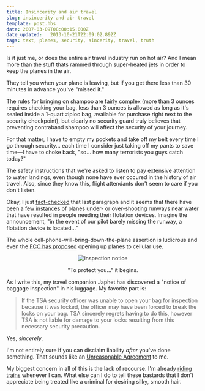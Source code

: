 ```yaml
---
title: Insincerity and air travel
slug: insincerity-and-air-travel
template: post.hbs
date: 2007-03-09T08:00:15.000Z
date_updated:   2013-10-21T22:09:02.892Z
tags: text, planes, security, sincerity, travel, truth
---
```


Is it just me, or does the entire air travel industry run on hot air? And I mean more than the stuff thats rammed through super-heated jets in order to keep the planes in the air.<!--more-->

They tell you when your plane is leaving, but if you get there less than 30 minutes in advance you've "missed it."

The rules for bringing on shampoo are <a href="http://www.tsa.gov/press/happenings/9-25_updated_passenger_guidance.shtm" title="TSA.gov">fairly complex</a> (more than 3 ounces requires checking your bag, less than 3 ounces is allowed as long as it's sealed inside a 1-quart ziploc bag, available for purchase right next to the security checkpoint), but clearly no security guard truly believes that preventing contraband shampoo will affect the security of your journey.

For that matter, I have to empty my pockets and take off my belt every time I go through security... each time I consider just taking off my pants to save time&mdash;I have to choke back, "so... how many terrorists you guys catch today?"

The safety instructions that we're asked to listen to pay extensive attention to water landings, even though none have ever occured in the history of air travel. Also, since they know this, flight attendants don't seem to care if you don't listen.

Okay, I just <a href="http://en.wikipedia.org/wiki/Ditching" title="Ditching on Wikipedia">fact-checked</a> that last paragraph and it seems that there have been a <a href="http://www.bootsnall.com/guides/05-06/surviving-a-water-landing-with-a-seat-cushion.html" title="'Surviving a water landing' on BootsNAll">few instances</a> of planes under- or over-shooting runways near water that have resulted in people needing their flotation devices. Imagine the announcement, "in the event of our pilot barely missing the runway, a flotation device is located..."

The whole cell-phone-will-bring-down-the-plane assertion is ludicrous and even the <a href="http://news.com.com/Feds+move+on+wireless+Web%2C+cell+phones+in+flight/2100-1039_3-5491802.html?tag=nefd.top" title="'Feds move on wireless web' on News.com">FCC has proposed</a> opening up planes to cellular use.

<div class="pullquote" style="text-align:center;">
<p><img class="content" src="/wp-content/uploads/2007/03/inspectionnotice.jpg" alt="inspection notice" /></p>
<p class="small">"To protect you..." it begins.</p>
</div>

As I write this, my travel companion Japhet has discovered a "notice of baggage inspection" in his luggage. My favorite part is:
<blockquote>If the TSA security officer was unable to open your bag for inspection because it was locked, the officer may have been forced to break the locks on your bag. TSA sincerely regrets having to do this, however TSA is not liable for damage to your locks resulting from this necessary security precaution.</blockquote>

Yes, <em>sincerely</em>.

I'm not entirely sure if you can disclaim liability <em>after</em> you've done something. That sounds like an <a href="http://smallprint.netzoo.net/reag/" title="ReasonableAgreement.org">Unreasonable Agreement</a> to me.

My biggest concern in all of this is the lack of recourse. I'm already <a href="http://www.sunshocked.com/stanifesto/archives/why-im-spending-104-hours-on-the-train-this-december/" title="'Why I'm spending 104 hours on the train this December' on Stanifesto">riding trains</a> whenever I can. What else can I do to tell these bastards that I don't appreciate being treated like a criminal for desiring silky, smooth hair.
